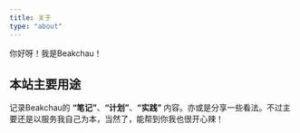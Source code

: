 ```yaml
---
title: 关于
type: "about"
---
```

你好呀！我是Beakchau！<br/>
## 本站主要用途
记录Beakchau的 **“笔记”**、**“计划”**、**“实践”** 内容。亦或是分享一些看法。不过主要还是以服务我自己为本，当然了，能帮到你我也很开心辣！

